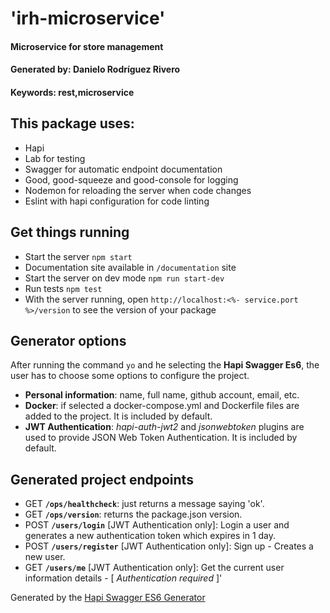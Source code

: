 # 'irh-microservice'
#### Microservice for store management
#### Generated by: Danielo Rodríguez Rivero
#### Keywords: rest,microservice

## This package uses:

* Hapi
* Lab for testing
* Swagger for automatic endpoint documentation
* Good, good-squeeze and good-console for logging
* Nodemon for reloading the server when code changes
* Eslint with hapi configuration for code linting

## Get things running

* Start the server `npm start`
* Documentation site available in `/documentation` site
* Start the server on dev mode `npm run start-dev` 
* Run tests `npm test`
* With the server running, open `http://localhost:<%- service.port %>/version` to see the version of your package

## Generator options
After running the command `yo` and he selecting the **Hapi Swagger Es6**, the user has to choose some options to configure the project.
* **Personal information**: name, full name, github account, email, etc.
* **Docker**: if selected a docker-compose.yml and Dockerfile files are added to the project. It is included by default.
* **JWT Authentication**: *hapi-auth-jwt2* and *jsonwebtoken* plugins are used to provide JSON Web Token Authentication. It is included by default.

## Generated project endpoints
* GET **`/ops/healthcheck`**: just returns a message saying 'ok'.
* GET **`/ops/version`**: returns the package.json version.
* POST **`/users/login`** [JWT Authentication only]: Login a user and generates a new authentication token which expires in 1 day.
* POST **`/users/register`** [JWT Authentication only]: Sign up - Creates a new user.
* GET **`/users/me`** [JWT Authentication only]: Get the current user information details - [ *Authentication required* ]'


Generated by the [Hapi Swagger ES6 Generator](https://github.com/danielo515/generator-hapi-swagger-es6)
